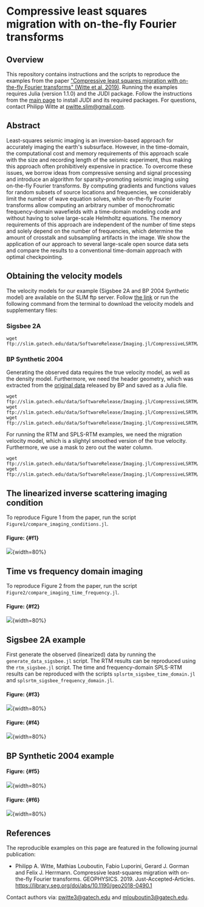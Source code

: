 # Compressive least squares migration with on-the-fly Fourier transforms

## Overview

This repository contains instructions and the scripts to reproduce the examples from the paper ["Compressive least squares migration with on-the-fly Fourier transforms" (Witte et al, 2019)](https://library.seg.org/doi/abs/10.1190/geo2018-0490.1). Running the examples requires Julia (version 1.1.0) and the JUDI package. Follow the instructions from the [main page](https://github.com/slimgroup/JUDI.jl) to install JUDI and its required packages. For questions, contact Philipp Witte at pwitte.slim@gmail.com.

## Abstract

Least-squares seismic imaging is an inversion-based approach for accurately imaging the earth's subsurface. However, in the time-domain, the computational cost and memory requirements of this approach scale with the size and recording length of the seismic experiment, thus making this approach often prohibitively expensive in practice. To overcome these issues, we borrow ideas from compressive sensing and signal processing and introduce an algorithm for sparsity-promoting seismic imaging using on-the-fly Fourier transforms. By computing gradients and functions values for random subsets of source locations and frequencies, we considerably limit the number of wave equation solves, while on-the-fly Fourier transforms allow computing an arbitrary number of monochromatic frequency-domain wavefields with a time-domain modeling code and without having to solve large-scale Helmholtz equations. The memory requirements of this approach are independent of the number of time steps and solely depend on the number of frequencies, which determine the amount of crosstalk and subsampling artifacts in the image. We show the application of our approach to several large-scale open source data sets and compare the results to a conventional time-domain approach with optimal checkpointing.


## Obtaining the velocity models

The velocity models for our example (Sigsbee 2A and BP 2004 Synthetic model) are available on the SLIM ftp server. Follow [the link](ftp://slim.gatech.edu/data/SoftwareRelease/Imaging.jl/CompressiveLSRTM/) or run the following command from the terminal to download the velocity models and supplementary files:


### Sigsbee 2A

```
wget ftp://slim.gatech.edu/data/SoftwareRelease/Imaging.jl/CompressiveLSRTM/sigsbee2A_model.jld
```

### BP Synthetic 2004

Generating the observed data requires the true velocity model, as well as the density model. Furthermore, we need the header geometry, which was extracted from the [original data](https://wiki.seg.org/wiki/2004_BP_velocity_estimation_benchmark_model) released by BP and saved as a Julia file.

```
wget ftp://slim.gatech.edu/data/SoftwareRelease/Imaging.jl/CompressiveLSRTM/bp_synthetic_2004_true_velocity.jld
wget ftp://slim.gatech.edu/data/SoftwareRelease/Imaging.jl/CompressiveLSRTM/bp_synthetic_2004_density.jld
wget ftp://slim.gatech.edu/data/SoftwareRelease/Imaging.jl/CompressiveLSRTM/bp_synthetic_2004_header_geometry.jld
```

For running the RTM and SPLS-RTM examples, we need the migration velocity model, which is a slightyl smoothed version of the true velocity. Furthermore, we use a mask to zero out the water column.

```
wget ftp://slim.gatech.edu/data/SoftwareRelease/Imaging.jl/CompressiveLSRTM/bp_synthetic_2004_migration_velocity.jld
wget ftp://slim.gatech.edu/data/SoftwareRelease/Imaging.jl/CompressiveLSRTM/bp_synthetic_2004_water_bottom.jld
```


## The linearized inverse scattering imaging condition

To reproduce Figure 1 from the paper, run the script `Figure1/compare_imaging_conditions.jl`.

#### Figure: {#f1}
![](Figure1/figure1.png){width=80%}

## Time vs frequency domain imaging

To reproduce Figure 2 from the paper, run the script `Figure2/compare_imaging_time_frequency.jl`.

#### Figure: {#f2}
![](Figure2/figure2.png){width=80%}

## Sigsbee 2A example

First generate the observed (linearized) data by running the `generate_data_sigsbee.jl` script. The RTM results can be reproduced using the `rtm_sigsbee.jl` script. The time and frequency-domain SPLS-RTM results can be reproduced with the scripts `splsrtm_sigsbee_time_domain.jl` and `splsrtm_sigsbee_frequency_domain.jl`.

#### Figure: {#f3}
![](Sigsbee2A/figure1.png){width=80%}

#### Figure: {#f4}
![](Sigsbee2A/figure2.png){width=80%}


## BP Synthetic 2004 example


#### Figure: {#f5}
![](BP_synthetic_2004/figure1.png){width=80%}

#### Figure: {#f6}
![](BP_synthetic_2004/figure2.png){width=80%}


## References

The reproducible examples on this page are featured in the following journal publication:

 * Philipp A. Witte, Mathias Louboutin, Fabio Luporini, Gerard J. Gorman and Felix J. Herrmann. Compressive least-squares migration with on-the-fly Fourier transforms. GEOPHYSICS. 2019. Just-Accepted-Articles. <https://library.seg.org/doi/abs/10.1190/geo2018-0490.1>

Contact authors via: pwitte3@gatech.edu and mlouboutin3@gatech.edu.
